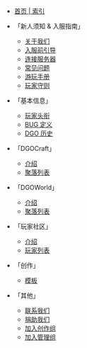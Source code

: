 <!-- _sidebar -->

- [首页 | 索引](index)

- 「新人须知 & 入服指南」

  - [关于我们](guide/about)
  - [入服前引导](guide/join)
  - [连接服务器](guide/link)
  - [常见问题](guide/question)
  - [游玩手册](guide/play)
  - [玩家守则](guide/rules)

- 「基本信息」

  - [玩家头衔](information/playerTitle)
  - [BUG 定义](information/bugDefinition)
  - [DGO 历史](information/DGOHistory)

- 「DGOCraft」

  - [介绍](DGOCraft/3rd)
  - [聚落列表](DGOCraft/list)

- 「DGOWorld」

  - [介绍](DGOWorld/3rd)
  - [聚落列表](DGOWorld/list)

- 「玩家社区」

  - [介绍](players/introduce)
  - [玩家列表](players/list)

- 「创作」

  - [模板](creation/template)

- 「其他」
  - [联系我们](other/contact)
  - [捐助我们](other/donate)
  - [加入创作组](other/joinCreation)
  - [加入管理组](other/joinManagement)
